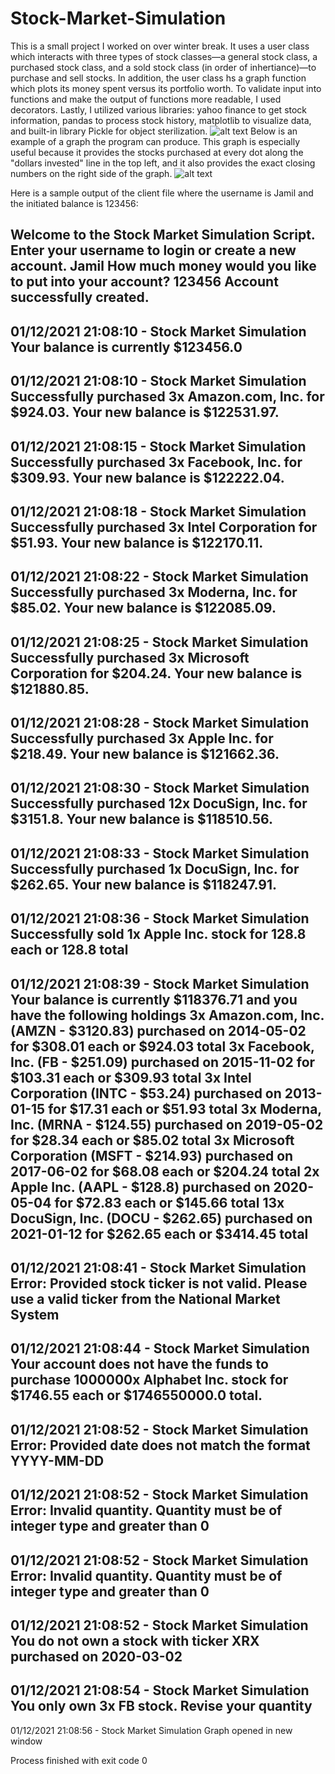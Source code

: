 # Stock-Market-Simulation
This is a small project I worked on over winter break. It uses a user class which interacts with three types of stock classes—a general stock class, a purchased stock class, and a sold stock class (in order of inhertiance)—to purchase and sell stocks. In addition, the user class hs a graph function which plots its money spent versus its portfolio worth. To validate input into functions and make the output of functions more readable, I used decorators. Lastly, I utilized various libraries: yahoo finance to get stock information, pandas to process stock history, matplotlib to visualize data, and built-in library Pickle for object sterilization.
![alt text](https://cdn.discordapp.com/attachments/752243157475000473/798807892420853760/StockSim.png)
Below is an example of a graph the program can produce. This graph is especially useful because it provides the stocks purchased at every dot along the "dollars invested" line in the top left, and it also provides the exact closing numbers on the right side of the graph.
![alt text](https://cdn.discordapp.com/attachments/752243157475000473/798782787788210226/StockMarketSimulationSampleGraph.png)

Here is a sample output of the client file where the username is Jamil and the initiated balance is 123456:

Welcome to the Stock Market Simulation Script. Enter your username to login or create a new account. Jamil
How much money would you like to put into your account? 123456
Account successfully created.
-
01/12/2021 21:08:10 - Stock Market Simulation
Your balance is currently $123456.0
-
01/12/2021 21:08:10 - Stock Market Simulation
Successfully purchased 3x Amazon.com, Inc. for $924.03. Your new balance is $122531.97.
-
01/12/2021 21:08:15 - Stock Market Simulation
Successfully purchased 3x Facebook, Inc. for $309.93. Your new balance is $122222.04.
-
01/12/2021 21:08:18 - Stock Market Simulation
Successfully purchased 3x Intel Corporation for $51.93. Your new balance is $122170.11.
-
01/12/2021 21:08:22 - Stock Market Simulation
Successfully purchased 3x Moderna, Inc. for $85.02. Your new balance is $122085.09.
-
01/12/2021 21:08:25 - Stock Market Simulation
Successfully purchased 3x Microsoft Corporation for $204.24. Your new balance is $121880.85.
-
01/12/2021 21:08:28 - Stock Market Simulation
Successfully purchased 3x Apple Inc. for $218.49. Your new balance is $121662.36.
-
01/12/2021 21:08:30 - Stock Market Simulation
Successfully purchased 12x DocuSign, Inc. for $3151.8. Your new balance is $118510.56.
-
01/12/2021 21:08:33 - Stock Market Simulation
Successfully purchased 1x DocuSign, Inc. for $262.65. Your new balance is $118247.91.
-
01/12/2021 21:08:36 - Stock Market Simulation
Successfully sold 1x Apple Inc. stock for 128.8 each or 128.8 total
-
01/12/2021 21:08:39 - Stock Market Simulation
Your balance is currently $118376.71 and you have the following holdings
3x Amazon.com, Inc. (AMZN - $3120.83) purchased on 2014-05-02 for $308.01 each or $924.03 total
3x Facebook, Inc. (FB - $251.09) purchased on 2015-11-02 for $103.31 each or $309.93 total
3x Intel Corporation (INTC - $53.24) purchased on 2013-01-15 for $17.31 each or $51.93 total
3x Moderna, Inc. (MRNA - $124.55) purchased on 2019-05-02 for $28.34 each or $85.02 total
3x Microsoft Corporation (MSFT - $214.93) purchased on 2017-06-02 for $68.08 each or $204.24 total
2x Apple Inc. (AAPL - $128.8) purchased on 2020-05-04 for $72.83 each or $145.66 total
13x DocuSign, Inc. (DOCU - $262.65) purchased on 2021-01-12 for $262.65 each or $3414.45 total
-
01/12/2021 21:08:41 - Stock Market Simulation
Error: Provided stock ticker is not valid. Please use a valid ticker from the National Market System
-
01/12/2021 21:08:44 - Stock Market Simulation
Your account does not have the funds to purchase 1000000x Alphabet Inc. stock for $1746.55 each or $1746550000.0 total.
-
01/12/2021 21:08:52 - Stock Market Simulation
Error: Provided date does not match the format YYYY-MM-DD
-
01/12/2021 21:08:52 - Stock Market Simulation
Error: Invalid quantity. Quantity must be of integer type and greater than 0
-
01/12/2021 21:08:52 - Stock Market Simulation
Error: Invalid quantity. Quantity must be of integer type and greater than 0
-
01/12/2021 21:08:52 - Stock Market Simulation
You do not own a stock with ticker XRX purchased on 2020-03-02
-
01/12/2021 21:08:54 - Stock Market Simulation
You only own 3x FB stock. Revise your quantity
-
01/12/2021 21:08:56 - Stock Market Simulation
Graph opened in new window

Process finished with exit code 0
